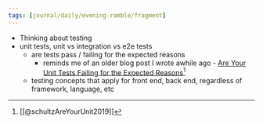 ```yaml
---
tags: [journal/daily/evening-ramble/fragment]
---
```

- Thinking about testing
- unit tests, unit vs integration vs e2e tests
	- are tests pass / failing for the expected reasons
		- reminds me of an older blog post I wrote awhile ago - [Are Your Unit Tests Failing for the Expected Reasons](https://dev.to/rangle/are-your-unit-tests-failing-for-the-expected-reasons-4n26)[^es1]
	- testing concepts that apply for front end, back end, regardless of framework, language, etc

[^es1]: [[@schultzAreYourUnit2019]]
